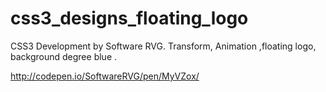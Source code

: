 # css3_designs_floating_logo
CSS3 Development by Software RVG. Transform, Animation ,floating logo, background degree blue .

http://codepen.io/SoftwareRVG/pen/MyVZox/
